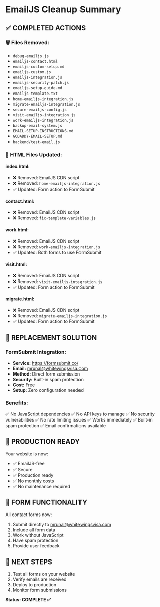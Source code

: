 # EmailJS Cleanup Summary

## ✅ COMPLETED ACTIONS

### 🗑️ Files Removed:
- `debug-emailjs.js`
- `emailjs-contact.html`
- `emailjs-custom-setup.md`
- `emailjs-custom.js`
- `emailjs-integration.js`
- `emailjs-security-patch.js`
- `emailjs-setup-guide.md`
- `emailjs-template.txt`
- `home-emailjs-integration.js`
- `migrate-emailjs-integration.js`
- `secure-emailjs-config.js`
- `visit-emailjs-integration.js`
- `work-emailjs-integration.js`
- `backup-email-system.js`
- `EMAIL-SETUP-INSTRUCTIONS.md`
- `GODADDY-EMAIL-SETUP.md`
- `backend/test-email.js`

### 📝 HTML Files Updated:

#### index.html:
- ❌ Removed: EmailJS CDN script
- ❌ Removed: `home-emailjs-integration.js`
- ✅ Updated: Form action to FormSubmit

#### contact.html:
- ❌ Removed: EmailJS CDN script
- ❌ Removed: `fix-template-variables.js`

#### work.html:
- ❌ Removed: EmailJS CDN script
- ❌ Removed: `work-emailjs-integration.js`
- ✅ Updated: Both forms to use FormSubmit

#### visit.html:
- ❌ Removed: EmailJS CDN script
- ❌ Removed: `visit-emailjs-integration.js`
- ✅ Updated: Form action to FormSubmit

#### migrate.html:
- ❌ Removed: EmailJS CDN script
- ❌ Removed: `migrate-emailjs-integration.js`
- ✅ Updated: Form action to FormSubmit

## 🔄 REPLACEMENT SOLUTION

### FormSubmit Integration:
- **Service:** https://formsubmit.co/
- **Email:** mrunal@whitewingsvisa.com
- **Method:** Direct form submission
- **Security:** Built-in spam protection
- **Cost:** Free
- **Setup:** Zero configuration needed

### Benefits:
✅ No JavaScript dependencies
✅ No API keys to manage
✅ No security vulnerabilities
✅ No rate limiting issues
✅ Works immediately
✅ Built-in spam protection
✅ Email confirmations available

## 🚀 PRODUCTION READY

Your website is now:
- ✅ EmailJS-free
- ✅ Secure
- ✅ Production ready
- ✅ No monthly costs
- ✅ No maintenance required

## 📧 FORM FUNCTIONALITY

All contact forms now:
1. Submit directly to mrunal@whitewingsvisa.com
2. Include all form data
3. Work without JavaScript
4. Have spam protection
5. Provide user feedback

## 🎯 NEXT STEPS

1. Test all forms on your website
2. Verify emails are received
3. Deploy to production
4. Monitor form submissions

**Status: COMPLETE ✅**